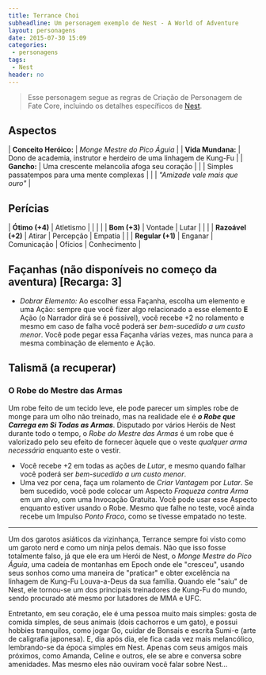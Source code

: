 ```yaml
---
title: Terrance Choi
subheadline: Um personagem exemplo de Nest - A World of Adventure
layout: personagens
date: 2015-07-30 15:09
categories:
 - personagens
tags:
 - Nest
header: no
---
```


>  Esse personagem segue as regras de Criação de Personagem de Fate Core, incluindo os detalhes específicos de [Nest][1].

## Aspectos

| **Conceito Heróico:** | _Monge Mestre do Pico Águia_                                            |
| **Vida Mundana:**     | Dono de academia, instrutor e herdeiro de uma linhagem de Kung-Fu       |
| **Gancho:**           | Uma crescente melancolia afoga seu coração                              |
|                       | Simples passatempos para uma mente complexas                            |
|                       | _"Amizade vale mais que ouro"_                                          |

## Perícias

| **Ótimo (+4)**    | Atletismo    |             |                  |              |
| **Bom (+3)**      | Vontade      | Lutar       |                  |              |
| **Razoável (+2)** | Atirar       | Percepção   | Empatia          |              |
| **Regular (+1)**  | Enganar      | Comunicação | Ofícios          | Conhecimento |

## Façanhas (não disponíveis no começo da aventura) [Recarga: 3]


+  _Dobrar Elemento:_ Ao escolher essa Façanha, escolha um elemento e uma Ação: sempre que você fizer algo relacionado a esse elemento **E** Ação (o Narrador dirá se é possível), você recebe +2 no rolamento e mesmo em caso de falha você poderá ser _bem-sucedido a um custo menor_. Você pode pegar essa Façanha várias vezes, mas nunca para a mesma combinação de elemento e Ação.

## Talismã (a recuperar)

### O Robe do Mestre das Armas

Um robe feito de um tecido leve, ele pode parecer um simples robe de monge para um olho não treinado, mas na realidade ele é **_o Robe que Carrega em Si Todas as Armas_**. Disputado por vários Heróis de Nest durante todo o tempo, o _Robe do Mestre das Armas_ é um robe que é valorizado pelo seu efeito de fornecer àquele que o veste _qualquer arma necessária_ enquanto este o vestir.

+ Você recebe +2 em todas as ações de _Lutar_, e mesmo quando falhar  você poderá ser _bem-sucedido a um custo menor_. 
+ Uma vez por cena, faça um rolamento de _Criar Vantagem_ por _Lutar_. Se bem sucedido, você pode colocar um Aspecto _Fraqueza contra Arma_ em um alvo, com uma Invocação Gratuita. Você pode usar esse Aspecto enquanto estiver usando o Robe. Mesmo que falhe no teste, você ainda recebe um Impulso _Ponto Fraco_, como se tivesse empatado no teste.

---

Um dos garotos asiáticos da vizinhança, Terrance sempre foi visto como um garoto nerd e como um ninja pelos demais. Não que isso fosse totalmente falso, já que ele era um Herói de Nest, o _Monge Mestre do Pico Águia_, uma cadeia de montanhas em Epoch onde ele "cresceu", usando seus sonhos como uma maneira de "praticar" e obter excelência na linhagem de Kung-Fu Louva-a-Deus da sua família. Quando ele "saiu" de Nest, ele tornou-se um dos principais treinadores de Kung-Fu do mundo, sendo procurado até mesmo por lutadores de MMA e UFC.

Entretanto, em seu coração, ele é uma pessoa muito mais simples: gosta de comida simples, de seus animais (dois cachorros e um gato), e possui hobbies tranquilos, como jogar Go, cuidar de Bonsais e escrita Sumi-e (arte de caligrafia japonesa). E, dia após dia, ele fica cada vez mais melancólico, lembrando-se da época simples em Nest. Apenas com seus amigos mais próximos, como Amanda, Celine e outros, ele se abre e conversa sobre amenidades. Mas mesmo eles não ouviram você falar sobre Nest...


[1]: http://www.drivethrurpg.com/product/153980/Nest--A-World-of-Adventure-for-Fate-Core


